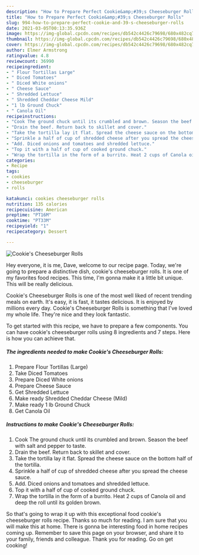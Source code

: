 ```yaml
---
description: "How to Prepare Perfect Cookie&amp;#39;s Cheeseburger Rolls"
title: "How to Prepare Perfect Cookie&amp;#39;s Cheeseburger Rolls"
slug: 994-how-to-prepare-perfect-cookie-and-39-s-cheeseburger-rolls
date: 2021-03-05T00:13:35.936Z
image: https://img-global.cpcdn.com/recipes/db542c4426c79698/680x482cq70/cookies-cheeseburger-rolls-recipe-main-photo.jpg
thumbnail: https://img-global.cpcdn.com/recipes/db542c4426c79698/680x482cq70/cookies-cheeseburger-rolls-recipe-main-photo.jpg
cover: https://img-global.cpcdn.com/recipes/db542c4426c79698/680x482cq70/cookies-cheeseburger-rolls-recipe-main-photo.jpg
author: Elmer Armstrong
ratingvalue: 4.8
reviewcount: 36990
recipeingredient:
- " Flour Tortillas Large"
- " Diced Tomatoes"
- " Diced White onions"
- " Cheese Sauce"
- " Shredded Lettuce"
- " Shredded Cheddar Cheese Mild"
- "1 lb Ground Chuck"
- " Canola Oil"
recipeinstructions:
- "Cook The ground chuck until its crumbled and brown. Season the beef with salt and pepper to taste."
- "Drain the beef. Return back to skillet and cover."
- "Take the tortilla lay it flat. Spread the cheese sauce on the bottom half of the tortilla."
- "Sprinkle a half of cup of shredded cheese after you spread the cheese sauce."
- "Add. Diced onions and tomatoes and shredded lettuce."
- "Top it with a half of cup of cooked ground chuck."
- "Wrap the tortilla in the form of a burrito. Heat 2 cups of Canola oil and deep the roll until its golden brown."
categories:
- Recipe
tags:
- cookies
- cheeseburger
- rolls

katakunci: cookies cheeseburger rolls 
nutrition: 135 calories
recipecuisine: American
preptime: "PT16M"
cooktime: "PT33M"
recipeyield: "1"
recipecategory: Dessert

---
```



![Cookie&#39;s Cheeseburger Rolls](https://img-global.cpcdn.com/recipes/db542c4426c79698/680x482cq70/cookies-cheeseburger-rolls-recipe-main-photo.jpg)

Hey everyone, it is me, Dave, welcome to our recipe page. Today, we're going to prepare a distinctive dish, cookie&#39;s cheeseburger rolls. It is one of my favorites food recipes. This time, I'm gonna make it a little bit unique. This will be really delicious.

Cookie&#39;s Cheeseburger Rolls is one of the most well liked of recent trending meals on earth. It's easy, it is fast, it tastes delicious. It is enjoyed by millions every day. Cookie&#39;s Cheeseburger Rolls is something that I've loved my whole life. They're nice and they look fantastic.




To get started with this recipe, we have to prepare a few components. You can have cookie&#39;s cheeseburger rolls using 8 ingredients and 7 steps. Here is how you can achieve that.

<!--inarticleads1-->

##### The ingredients needed to make Cookie&#39;s Cheeseburger Rolls:

1. Prepare  Flour Tortillas (Large)
1. Take  Diced Tomatoes
1. Prepare  Diced White onions
1. Prepare  Cheese Sauce
1. Get  Shredded Lettuce
1. Make ready  Shredded Cheddar Cheese (Mild)
1. Make ready 1 lb Ground Chuck
1. Get  Canola Oil




<!--inarticleads2-->

##### Instructions to make Cookie&#39;s Cheeseburger Rolls:

1. Cook The ground chuck until its crumbled and brown. Season the beef with salt and pepper to taste.
1. Drain the beef. Return back to skillet and cover.
1. Take the tortilla lay it flat. Spread the cheese sauce on the bottom half of the tortilla.
1. Sprinkle a half of cup of shredded cheese after you spread the cheese sauce.
1. Add. Diced onions and tomatoes and shredded lettuce.
1. Top it with a half of cup of cooked ground chuck.
1. Wrap the tortilla in the form of a burrito. Heat 2 cups of Canola oil and deep the roll until its golden brown.




So that's going to wrap it up with this exceptional food cookie&#39;s cheeseburger rolls recipe. Thanks so much for reading. I am sure that you will make this at home. There is gonna be interesting food in home recipes coming up. Remember to save this page on your browser, and share it to your family, friends and colleague. Thank you for reading. Go on get cooking!
